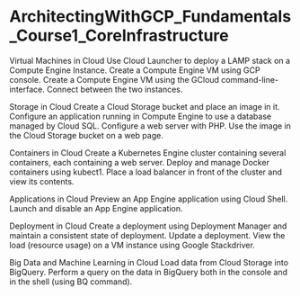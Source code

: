 # ArchitectingWithGCP_Fundamentals_Course1_CoreInfrastructure

Virtual Machines in Cloud 
Use Cloud Launcher to deploy a LAMP stack on a Compute Engine Instance. Create a Compute Engine VM using GCP console. Create a Compute Engine VM using the GCloud command-line-interface. Connect between the two instances.    



Storage in Cloud 
Create a Cloud Storage bucket and place an image in it.  Configure an application running in Compute Engine to use a database managed by Cloud SQL.  Configure a web server with PHP. Use the image in the Cloud Storage bucket on a web page.    



Containers in Cloud 
Create a Kubernetes Engine cluster containing several containers, each containing a web server. Deploy and manage Docker containers using kubect1. Place a load balancer in front of the cluster and view its contents.    



Applications in Cloud 
Preview an App Engine application using Cloud Shell.  Launch and disable an App Engine application.      



Deployment in Cloud 
Create a deployment using Deployment Manager and maintain a consistent state of deployment.  Update a deployment.  View the load (resource usage) on a VM instance using Google Stackdriver.    



Big Data and Machine Learning in Cloud 
Load data from Cloud Storage into BigQuery.  Perform a query on the data in BigQuery both in the console and in the shell (using BQ command).
